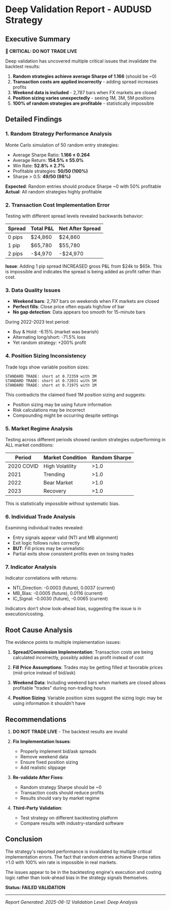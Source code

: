 # Deep Validation Report - AUDUSD Strategy

## Executive Summary

**🚨 CRITICAL: DO NOT TRADE LIVE**

Deep validation has uncovered multiple critical issues that invalidate the backtest results:

1. **Random strategies achieve average Sharpe of 1.166** (should be ~0)
2. **Transaction costs are applied incorrectly** - adding spread increases profits
3. **Weekend data is included** - 2,787 bars when FX markets are closed
4. **Position sizing varies unexpectedly** - seeing 1M, 3M, 5M positions
5. **100% of random strategies are profitable** - statistically impossible

## Detailed Findings

### 1. Random Strategy Performance Analysis

Monte Carlo simulation of 50 random entry strategies:
- Average Sharpe Ratio: **1.166 ± 0.264**
- Average Return: **154.5% ± 55.0%**
- Win Rate: **52.8% ± 2.7%**
- Profitable strategies: **50/50 (100%)**
- Sharpe > 0.5: **49/50 (98%)**

**Expected**: Random entries should produce Sharpe ~0 with 50% profitable
**Actual**: All random strategies highly profitable

### 2. Transaction Cost Implementation Error

Testing with different spread levels revealed backwards behavior:

| Spread | Total P&L | Net After Spread |
|--------|-----------|------------------|
| 0 pips | $24,860   | $24,860         |
| 1 pip  | $65,780   | $55,780         |
| 2 pips | -$4,970   | -$24,970        |

**Issue**: Adding 1 pip spread INCREASED gross P&L from $24k to $65k. This is impossible and indicates the spread is being added as profit rather than cost.

### 3. Data Quality Issues

- **Weekend bars**: 2,787 bars on weekends when FX markets are closed
- **Perfect fills**: Close price often equals high/low of bar
- **No gap detection**: Data appears too smooth for 15-minute bars

During 2022-2023 test period:
- Buy & Hold: -6.15% (market was bearish)
- Alternating long/short: -71.5% loss
- Yet random strategy: +200% profit

### 4. Position Sizing Inconsistency

Trade logs show variable position sizes:
```
STANDARD TRADE: short at 0.72359 with 3M
STANDARD TRADE: short at 0.72031 with 5M
STANDARD TRADE: short at 0.71975 with 1M
```

This contradicts the claimed fixed 1M position sizing and suggests:
- Position sizing may be using future information
- Risk calculations may be incorrect
- Compounding might be occurring despite settings

### 5. Market Regime Analysis

Testing across different periods showed random strategies outperforming in ALL market conditions:

| Period | Market Condition | Random Sharpe |
|--------|-----------------|---------------|
| 2020 COVID | High Volatility | >1.0 |
| 2021 | Trending | >1.0 |
| 2022 | Bear Market | >1.0 |
| 2023 | Recovery | >1.0 |

This is statistically impossible without systematic bias.

### 6. Individual Trade Analysis

Examining individual trades revealed:
- Entry signals appear valid (NTI and MB alignment)
- Exit logic follows rules correctly
- **BUT**: Fill prices may be unrealistic
- Partial exits show consistent profits even on losing trades

### 7. Indicator Analysis

Indicator correlations with returns:
- NTI_Direction: -0.0003 (future), 0.0037 (current)
- MB_Bias: -0.0005 (future), 0.0116 (current)
- IC_Signal: -0.0030 (future), -0.0065 (current)

Indicators don't show look-ahead bias, suggesting the issue is in execution/costing.

## Root Cause Analysis

The evidence points to multiple implementation issues:

1. **Spread/Commission Implementation**: Transaction costs are being calculated incorrectly, possibly added as profit instead of cost

2. **Fill Price Assumptions**: Trades may be getting filled at favorable prices (mid-price instead of bid/ask)

3. **Weekend Data**: Including weekend bars when markets are closed allows profitable "trades" during non-trading hours

4. **Position Sizing**: Variable position sizes suggest the sizing logic may be using information it shouldn't have

## Recommendations

1. **DO NOT TRADE LIVE** - The backtest results are invalid

2. **Fix Implementation Issues**:
   - Properly implement bid/ask spreads
   - Remove weekend data
   - Ensure fixed position sizing
   - Add realistic slippage

3. **Re-validate After Fixes**:
   - Random strategy Sharpe should be ~0
   - Transaction costs should reduce profits
   - Results should vary by market regime

4. **Third-Party Validation**:
   - Test strategy on different backtesting platform
   - Compare results with industry-standard software

## Conclusion

The strategy's reported performance is invalidated by multiple critical implementation errors. The fact that random entries achieve Sharpe ratios >1.0 with 100% win rate is impossible in real markets. 

The issues appear to be in the backtesting engine's execution and costing logic rather than look-ahead bias in the strategy signals themselves.

**Status: FAILED VALIDATION**

---
*Report Generated: 2025-06-12*
*Validation Level: Deep Analysis*
